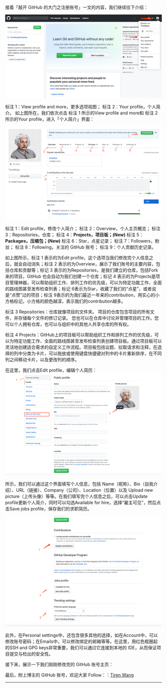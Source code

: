 接着「敲开 GitHub 的大门之注册账号」一文的内容，我们继续往下介绍：

![1-2-01](images/1-2-01.png)

标注 1：View profile and more，更多选项视图；
标注 2：Your profile，个人简介。
如上图所在，我们依次点击 标注 1 所示的View profile and more和 标注 2 所示的Your profile，进入「个人简介」界面：

![1-2-02](images/1-2-02.png)

标注 1：Edit profile，修改个人简介；
标注 2：Overview，个人主页概览；
标注 3：Repositories，仓库；
标注 4：**Projects，项目板；(New)**
标注 5：**Packages，压缩包；(New)**
标注 6：Star，点星记录；
标注 7：Followers，粉丝；
标注 8：Following，关注的 GitHub 账号；
标注 9：个人贡献历史记录。

如上图所示，标注 1 表示的为Edit profile，这个选项当我们修改完个人信息之后，就会自动消失；标注 2 表示的为Overview，展示了我们账号的主要内容，包括仓库和贡献等；标记 3 表示的为Repositories，是我们建立的仓库，包括Fork来的项目，GitHub 也会自动为我们创建一个仓库；标记 4 表示的为Projects是项目管理神器，可以帮助组织工作、排列工作的优先级，可以为特定功能工作、全面的路线图甚至发布检查列表；标记 6表示为Star，收藏了我们的“点星”，或者说是“点赞”过的项目；标注 9表示的为我们最近一年来的contribution，用实心的小方格标记，小方格的颜色越深，表示我们的contribution越多。

标注 3 Repositories：仓库就像项目的文件夹。 项目的仓库包含项目的所有文件，并存储每个文件的修订记录。 您也可以在仓库中讨论并管理项目的工作。您可以个人拥有仓库，也可以与组织中的其他人共享仓库的所有权。

标注 4 Projects：GitHub上的项目板可以帮助组织工作和排列工作的优先级，可以为特定功能工作、全面的路线图甚至发布检查列表创建项目板。通过项目板可以灵活地创建适合需求的自定义工作流程。项目板包括议题、拉取请求和注释，在选择的列中分类为卡片，可以拖放或使用键盘快捷键对列中的卡片重新排序，在不同列之间移动卡片，以及更改列的顺序。

在这里，我们点击Edit profile，编辑个人简历：![1-2-03](images/1-2-03.png)

所示，我们可以通过这个界面填写个人信息，包括 Name（昵称）、Bio（自我介绍）、URL（链接）、Company（公司）、Location（位置）以及 Upload new picture（上传头像）等等。在我们填写完个人信息之后，可以点击Update profile更新个人简介，同时可以勾选Available for hire，选择“雇主可见”，然后点击Save jobs profile，保存我们的求职简历。

![1-2-04](images/1-2-04.png)

此外，在Personal settings中，还包含很多其他的选择，如在Account中，可以修改账号密码；在Emails中，可以修改绑定的邮箱等等。在这里，用红色框圈起的SSH and GPG keys非常重要，我们可以通过它连接到本地的 IDE，从而保证项目提交与检出的安全性。

接下来，展示一下我们刚刚修改完的 GitHub 账号主页：



最后，附上博主的 GitHub 账号，欢迎大家 Follow：：[Tiren Wang](https://github.com/TirenWang)

------------------------------------------------

